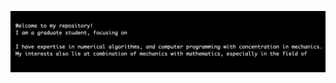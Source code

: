 
![alt-text](https://github.com/Sina-av/Sina-av/blob/master/Readme.gif)

<!--
**Sina-av/Sina-av** is a ✨ _special_ ✨ repository because its `README.md` (this file) appears on your GitHub profile.
